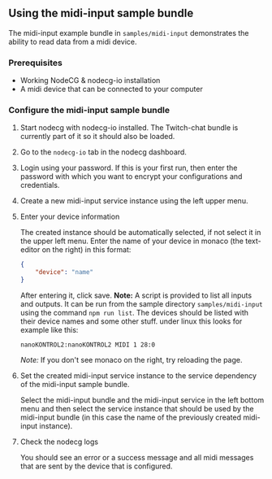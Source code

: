 ## Using the midi-input sample bundle

The midi-input example bundle in `samples/midi-input` demonstrates the ability to read data from a midi device. 

### Prerequisites

-   Working NodeCG & nodecg-io installation
-   A midi device that can be connected to your computer

### Configure the midi-input sample bundle

1. Start nodecg with nodecg-io installed. The Twitch-chat bundle is currently part of it so it should also be loaded.

2. Go to the `nodecg-io` tab in the nodecg dashboard.

3. Login using your password. If this is your first run, then enter the password with which you want to encrypt your configurations and credentials.

4. Create a new midi-input service instance using the left upper menu.

5. Enter your device information

    The created instance should be automatically selected, if not select it in the upper left menu. Enter the name of your device in monaco (the text-editor on the right) in this format:

    ```json
    {
        "device": "name"
    }
    ```

    After entering it, click save.
    __Note:__ A script is provided to list all inputs and outputs. It can be run from the sample directory `samples/midi-input` using the command `npm run list`. The devices should be listed with their device names and some other stuff.
    under linux this looks for example like this:
    
    ```
    nanoKONTROL2:nanoKONTROL2 MIDI 1 28:0
    ```

    _Note:_ If you don't see monaco on the right, try reloading the page.

6. Set the created midi-input service instance to the service dependency of the midi-input sample bundle.

    Select the midi-input bundle and the midi-input service in the left bottom menu and then select the service instance that should be used by the midi-input bundle (in this case the name of the previously created midi-input instance).

7. Check the nodecg logs

    You should see an error or a success message and all midi messages that are sent by the device that is configured.
